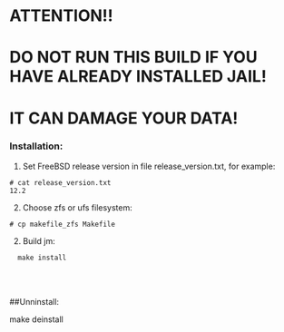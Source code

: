 # ATTENTION!!

# DO NOT RUN THIS BUILD IF YOU HAVE ALREADY INSTALLED JAIL!
# IT CAN DAMAGE YOUR DATA!


### Installation:
1. Set FreeBSD release version in file release_version.txt, for example:
```
# cat release_version.txt
12.2
```
2. Choose zfs or ufs filesystem:
```
# cp makefile_zfs Makefile
```
2. Build jm:
```
  make install
```

<br/><br/>

##Unninstall:

make deinstall
